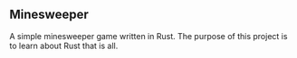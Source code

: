 Minesweeper
---
A simple minesweeper game written in Rust. The purpose of this project is to learn about Rust that is all.
